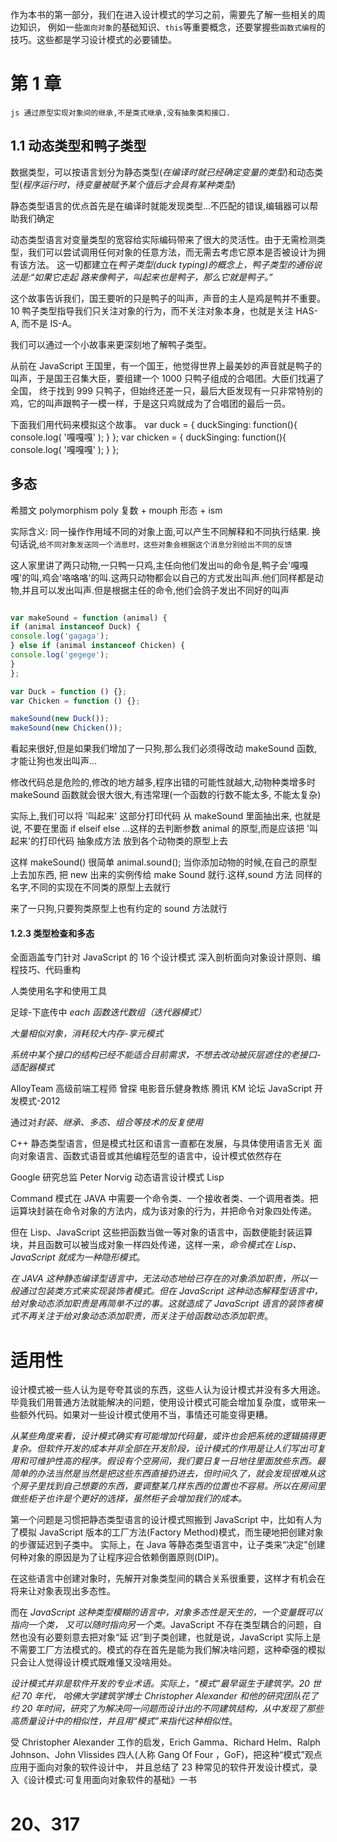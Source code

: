 作为本书的第一部分，我们在进入设计模式的学习之前，需要先了解一些相关的周边知识， 例如一些`面向对象`的基础知识、`this`等重要概念，还要掌握些`函数式编程`的技巧。这些都是学习设计模式的必要铺垫。

# 第 1 章

`js 通过原型实现对象间的继承,不是类式继承,没有抽象类和接口.`

## 1.1 动态类型和鸭子类型

数据类型，可以按语言划分为静态类型(*在编译时就已经确定变量的类型*)和动态类型(*程序运行时，待变量被赋予某个值后才会具有某种类型*)

静态类型语言的优点首先是在编译时就能发现类型...不匹配的错误,编辑器可以帮助我们确定

动态类型语言对变量类型的宽容给实际编码带来了很大的灵活性。由于无需检测类型，我们可以尝试调用任何对象的任意方法，而无需去考虑它原本是否被设计为拥有该方法。
这一切都建立在*鸭子类型(duck typing)的概念上，鸭子类型的通俗说法是:“如果它走起 路来像鸭子，叫起来也是鸭子，那么它就是鸭子。”*

这个故事告诉我们，国王要听的只是鸭子的叫声，声音的主人是鸡是鸭并不重要。 10 鸭子类型指导我们只关注对象的行为，而不关注对象本身，也就是关注 HAS-A, 而不是 IS-A。

我们可以通过一个小故事来更深刻地了解鸭子类型。

从前在 JavaScript 王国里，有一个国王，他觉得世界上最美妙的声音就是鸭子的叫声，于是国王召集大臣，要组建一个 1000 只鸭子组成的合唱团。大臣们找遍了全国， 终于找到 999 只鸭子，但始终还差一只，最后大臣发现有一只非常特别的鸡，它的叫声跟鸭子一模一样，于是这只鸡就成为了合唱团的最后一员。

下面我们用代码来模拟这个故事。
var duck = {
duckSinging: function(){
console.log( '嘎嘎嘎' ); }
};
var chicken = {
duckSinging: function(){
console.log( '嘎嘎嘎' ); }
};

## 多态

希腊文 polymorphism poly 复数 + mouph 形态 + ism

实际含义:
同一操作作用域不同的对象上面,可以产生不同解释和不同执行结果.
换句话说,`给不同对象发送同一个消息时，这些对象会根据这个消息分别给出不同的反馈`

这人家里讲了两只动物,一只鸭一只鸡,主任向他们发出`叫`的命令是,鸭子会'嘎嘎嘎'的叫,鸡会'咯咯咯'的叫.这两只动物都会以自己的方式发出叫声.他们同样都是动物,并且可以发出叫声.但是根据主任的命令,他们会鸽子发出不同好的叫声

```js

var makeSound = function (animal) {
if (animal instanceof Duck) {
console.log('gagaga');
} else if (animal instanceof Chicken) {
console.log('gegege');
}
};

var Duck = function () {};
var Chicken = function () {};

makeSound(new Duck());
makeSound(new Chicken());
```

看起来很好,但是如果我们增加了一只狗,那么我们必须得改动 makeSound 函数,才能让狗也发出叫声...

修改代码总是危险的,修改的地方越多,程序出错的可能性就越大,动物种类增多时 makeSound 函数就会很大很大,有违常理(一个函数的行数不能太多, 不能太复杂)

实际上,我们可以将 '叫起来' 这部分打印代码 从 makeSound 里面抽出来, 也就是说, 不要在里面 if elseif else ...这样的去判断参数 animal 的原型,而是应该把 '叫起来'的打印代码 抽象成方法 放到各个动物类的原型上去

这样 makeSound() 很简单 animal.sound(); 当你添加动物的时候,在自己的原型上去加东西, 把 new 出来的实例传给 make
Sound 就行.这样,sound 方法 同样的名字,不同的实现在不同类的原型上去就行

来了一只狗,只要狗类原型上也有约定的 sound 方法就行

#### 1.2.3 类型检查和多态

全面涵盖专门针对 JavaScript 的 16 个设计模式
深入剖析面向对象设计原则、编程技巧、代码重构

人类使用名字和使用工具

足球-下底传中
*each 函数迭代数组（迭代器模式）*

*大量相似对象，消耗较大内存-享元模式*

*系统中某个接口的结构已经不能适合目前需求，不想去改动被灰层遮住的老接口-适配器模式*

AlloyTeam 高级前端工程师 曾探 电影音乐健身教练 腾讯 KM 论坛 JavaScript 开发模式-2012

通过对*封装、继承、多态、组合等技术的反复使用*

C++ 静态类型语言，但是模式社区和语言一直都在发展，与具体使用语言无关
面向对象语言、函数式语音或其他编程范型的语言中，设计模式依然存在

Google 研究总监 Peter Norvig 动态语言设计模式 Lisp

Command 模式在 JAVA 中需要一个命令类、一个接收者类、一个调用者类。把运算块封装在命令对象的方法内，成为该对象的行为，并把命令对象四处传递。

但在 Lisp、JavaScript 这些把函数当做一等对象的语言中，函数便能封装运算块，并且函数可以被当成对象一样四处传递，这样一来，*命令模式在 Lisp、JavaScript 就成为一种隐形模式*。

*在 JAVA 这种静态编译型语言中，无法动态地给已存在的对象添加职责，所以一般通过包装类方式来实现装饰者模式。但在 JavaScript 这种动态解释型语言中，给对象动态添加职责是再简单不过的事。这就造成了 JavaScript 语言的装饰者模式不再关注于给对象动态添加职责，而关注于给函数动态添加职责*。

# 适用性

设计模式被一些人认为是夸夸其谈的东西，这些人认为设计模式并没有多大用途。毕竟我们用普通方法就能解决的问题，使用设计模式可能会增加复杂度，或带来一些额外代码。如果对一些设计模式使用不当，事情还可能变得更糟。

*从某些角度来看，设计模式确实有可能增加代码量，或许也会把系统的逻辑搞得更复杂。但软件开发的成本并非全部在开发阶段，设计模式的作用是让人们写出可复用和可维护性高的程序。假设有个空房间，我们要日复一日地往里面放些东西。最简单的办法当然是当然是把这些东西直接扔进去，但时间久了，就会发现很难从这个房子里找到自己想要的东西，要调整某几样东西的位置也不容易。所以在房间里做些柜子也许是个更好的选择，虽然柜子会增加我们的成本。*

第一个问题是习惯把静态类型语言的设计模式照搬到 JavaScript 中，比如有人为了模拟 JavaScript 版本的工厂方法(Factory Method)模式，而生硬地把创建对象的步骤延迟到子类中。 实际上，在 Java 等静态类型语言中，让子类来“决定”创建何种对象的原因是为了让程序迎合依赖倒置原则(DIP)。

在这些语言中创建对象时，先解开对象类型间的耦合关系很重要，这样才有机会在将来让对象表现出多态性。

而在 *JavaScript 这种类型模糊的语言中，对象多态性是天生的，一个变量既可以指向一个类， 又可以随时指向另一个类*。JavaScript 不存在类型耦合的问题，自然也没有必要刻意去把对象“延 迟”到子类创建，也就是说，JavaScript 实际上是不需要工厂方法模式的。模式的存在首先是能为我们解决啥问题，这种牵强的模拟只会让人觉得设计模式既难懂又没啥用处。

*设计模式并非是软件开发的专业术语。实际上，“模式”最早诞生于建筑学。20 世纪 70 年代， 哈佛大学建筑学博士 Christopher Alexander 和他的研究团队花了约 20 年时间，研究了为解决同一问题而设计出的不同建筑结构，从中发现了那些高质量设计中的相似性，并且用“模式”来指代这种相似性*。

受 Christopher Alexander 工作的启发，Erich Gamma、Richard Helm、Ralph Johnson、John Vlissides 四人(人称 Gang Of Four ，GoF)，把这种“模式”观点应用于面向对象的软件设计中， 并且总结了 23 种常见的软件开发设计模式，录入《设计模式:可复用面向对象软件的基础》一书

# 20、317
